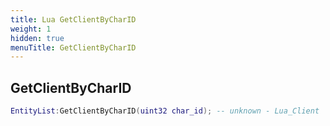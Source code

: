 ```yaml
---
title: Lua GetClientByCharID
weight: 1
hidden: true
menuTitle: GetClientByCharID
---
```

## GetClientByCharID
```lua
EntityList:GetClientByCharID(uint32 char_id); -- unknown - Lua_Client
```